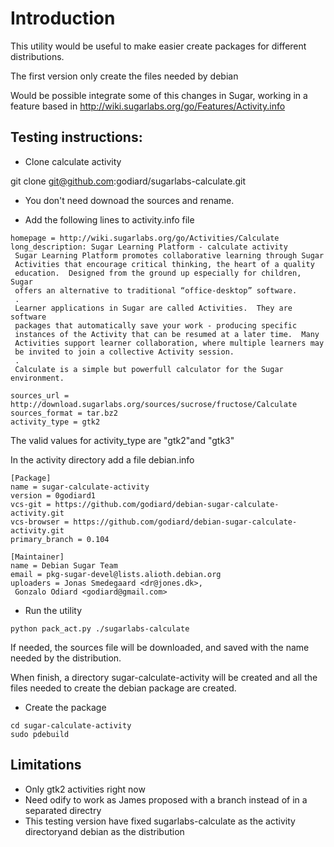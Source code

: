 Introduction
============

This utility would be useful to make easier create packages
for different distributions.

The first version only create the files needed by debian

Would be possible integrate some of this changes in Sugar,
working in a feature based in http://wiki.sugarlabs.org/go/Features/Activity.info

Testing instructions:
--------------------

* Clone calculate activity

git clone git@github.com:godiard/sugarlabs-calculate.git

* You don't need downoad the sources and rename.

* Add the following lines to activity.info file

```
homepage = http://wiki.sugarlabs.org/go/Activities/Calculate
long_description: Sugar Learning Platform - calculate activity
 Sugar Learning Platform promotes collaborative learning through Sugar
 Activities that encourage critical thinking, the heart of a quality
 education.  Designed from the ground up especially for children, Sugar
 offers an alternative to traditional “office-desktop” software.
 .
 Learner applications in Sugar are called Activities.  They are software
 packages that automatically save your work - producing specific
 instances of the Activity that can be resumed at a later time.  Many
 Activities support learner collaboration, where multiple learners may
 be invited to join a collective Activity session.
 .
 Calculate is a simple but powerfull calculator for the Sugar environment.

sources_url = http://download.sugarlabs.org/sources/sucrose/fructose/Calculate
sources_format = tar.bz2
activity_type = gtk2
```
The valid values for activity_type are "gtk2"and "gtk3"

In the activity directory add a file debian.info

```
[Package]
name = sugar-calculate-activity
version = 0godiard1
vcs-git = https://github.com/godiard/debian-sugar-calculate-activity.git
vcs-browser = https://github.com/godiard/debian-sugar-calculate-activity.git
primary_branch = 0.104

[Maintainer]
name = Debian Sugar Team
email = pkg-sugar-devel@lists.alioth.debian.org
uploaders = Jonas Smedegaard <dr@jones.dk>,
 Gonzalo Odiard <godiard@gmail.com>
```

* Run the utility

```
python pack_act.py ./sugarlabs-calculate
```
If needed, the sources file will be downloaded, and saved with the name needed by the distribution.

When finish, a directory sugar-calculate-activity will be created and all the files needed to create the debian package are created.

* Create the package

```
cd sugar-calculate-activity
sudo pdebuild
```

Limitations
-----------

* Only gtk2 activities right now
* Need odify to work as James proposed with a branch instead of in a separated directry
* This testing version have fixed sugarlabs-calculate as the activity directoryand debian as the distribution
